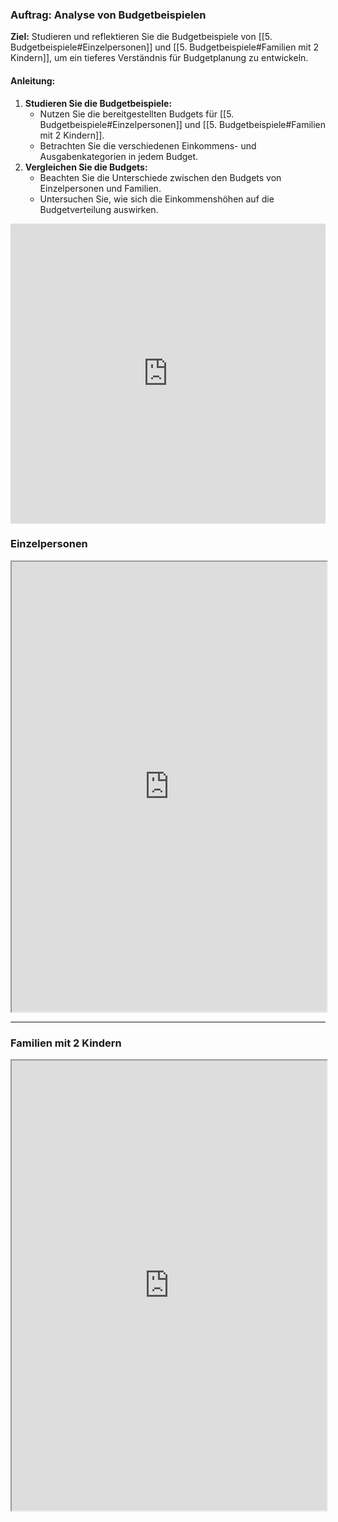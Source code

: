 ### Auftrag: Analyse von Budgetbeispielen

**Ziel:** Studieren und reflektieren Sie die Budgetbeispiele von [[5. Budgetbeispiele#Einzelpersonen]] und [[5. Budgetbeispiele#Familien mit 2 Kindern]], um ein tieferes Verständnis für Budgetplanung zu entwickeln.

#### Anleitung:

1. **Studieren Sie die Budgetbeispiele:**
    - Nutzen Sie die bereitgestellten Budgets für [[5. Budgetbeispiele#Einzelpersonen]] und [[5. Budgetbeispiele#Familien mit 2 Kindern]].
    - Betrachten Sie die verschiedenen Einkommens- und Ausgabenkategorien in jedem Budget.
2. **Vergleichen Sie die Budgets:**
     - Beachten Sie die Unterschiede zwischen den Budgets von Einzelpersonen und Familien.
    - Untersuchen Sie, wie sich die Einkommenshöhen auf die Budgetverteilung auswirken.

<iframe width="100%" height="480px" src="https://forms.microsoft.com/Pages/ResponsePage.aspx?id=3JD3sB8inkC07KJqJT_b3gzhkYlYD0VIpERRWTmitHRUM1c1Sk82VzhXVzlKSUNGVEYxNU9OV0I0RSQlQCNjPTEu&embed=true" frameborder="0" marginwidth="0" marginheight="0" style="border: none; max-width:100%; max-height:100vh" allowfullscreen webkitallowfullscreen mozallowfullscreen msallowfullscreen> </iframe>


### Einzelpersonen
<iframe src="https://drive.google.com/file/d/16UfzjLPiJtQPju-9qGiUm84VIwr3rgjA/preview" width="100%" height="720" allow="autoplay"></iframe>

---
### Familien mit 2 Kindern
<iframe src="https://drive.google.com/file/d/16TdiOSYOQXN2A3mTp38eF_xwHwApaI_9/preview" width="100%" height="720" allow="autoplay"></iframe>
